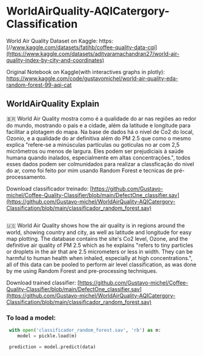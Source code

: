 # WorldAirQuality-AQICatergory-Classification

World Air Quality Dataset on Kaggle: https: [//www.kaggle.com/datasets/fatihb/coffee-quality-data-cqi](https://www.kaggle.com/datasets/adityaramachandran27/world-air-quality-index-by-city-and-coordinates)

Original Notebook on Kaggle(with interactives graphs in plotly): https://www.kaggle.com/code/gustavomichel/world-air-quality-eda-random-forest-99-aqi-cat

## WorldAirQuality Explain
 🇧🇷 World Air Quality mostra como é a qualidade do ar nas regiões ao redor do mundo, mostrando o pais e a cidade, além da latitude e longitude para facilitar a plotagem do mapa. Na base de dados há o nivel de Co2 do local, Ozonio, e a qualidade do ar definitiva além do PM 2.5 que como o mesmo explica "refere-se a minúsculas partículas ou gotículas no ar com 2,5 micrômetros ou menos de largura. Eles podem ser prejudiciais à saúde humana quando inalados, especialmente em altas concentrações.", todos esses dados podem ser colmunidados para realizar a classficação do nivel do ar, como foi feito por mim usando Random Forest e tecnicas de pré-processamento.

  Download classificador treinado: [https://github.com/Gustavo-michel/Coffee-Quality-Classifier/blob/main/DefectOne_classifier.sav](https://github.com/Gustavo-michel/WorldAirQuality-AQICatergory-Classification/blob/main/classificador_random_forest.sav)
  
  ##

  🇺🇸 World Air Quality shows how the air quality is in regions around the world, showing country and city, as well as latitude and longitude for easy map plotting. The database contains the site's Co2 level, Ozone, and the definitive air quality of PM 2.5 which as he explains "refers to tiny particles or droplets in the air that are 2.5 micrometers or less in width. They can be harmful to human health when inhaled, especially at high concentrations.", all of this data can be pooled to perform air level classification, as was done by me using Random Forest and pre-processing techniques.

  Download trained classifier: [https://github.com/Gustavo-michel/Coffee-Quality-Classifier/blob/main/DefectOne_classifier.sav](https://github.com/Gustavo-michel/WorldAirQuality-AQICatergory-Classification/blob/main/classificador_random_forest.sav)


### To load a model:
~~~Python
 with open('classificador_random_forest.sav', 'rb') as m:
    model = pickle.load(m)
~~~

~~~Python
 prediction = model.predict(data)
~~~
